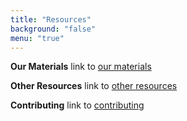 ```yaml
---
title: "Resources"
background: "false"
menu: "true"
---
```


<!-- 
**Software carpentry**
link to [software carpentry site](https://icomse.github.io/example-template)
--> 

**Our Materials**
link to [our materials](../our-materials)

**Other Resources**
link to [other resources](../other-resources)

**Contributing**
link to [contributing](../contributing)

